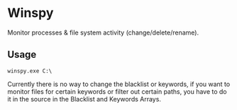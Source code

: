 # Winspy

Monitor processes & file system activity (change/delete/rename).

## Usage

`winspy.exe C:\`

Currently there is no way to change the blacklist or keywords, if you want to monitor files for certain keywords or filter out certain paths, you have to do it in the source in the Blacklist and Keywords Arrays.
